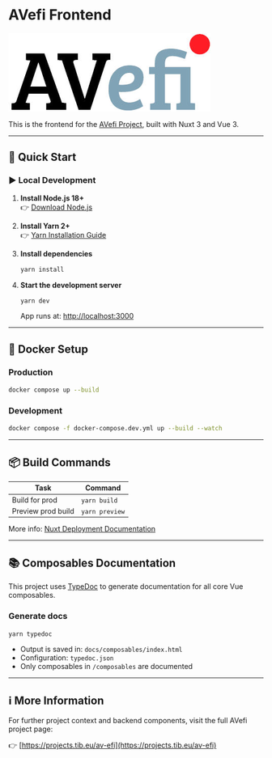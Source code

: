 # AVefi Frontend

![AVefi Logo](/public/img/avefi_logo_lg.jpg)

This is the frontend for the [AVefi Project](https://projects.tib.eu/av-efi), built with Nuxt 3 and Vue 3.

---

## 🚀 Quick Start

### ▶️ Local Development

1. **Install Node.js 18+**  
   👉 [Download Node.js](https://nodejs.org/)

2. **Install Yarn 2+**  
   👉 [Yarn Installation Guide](https://yarnpkg.com/getting-started/install)

3. **Install dependencies**  
   ```bash
   yarn install
   ```

4. **Start the development server**  
   ```bash
   yarn dev
   ```

   App runs at: [http://localhost:3000](http://localhost:3000)

---

## 🐳 Docker Setup

### Production
```bash
docker compose up --build
```

### Development
```bash
docker compose -f docker-compose.dev.yml up --build --watch
```

---

## 📦 Build Commands

| Task               | Command        |
|--------------------|----------------|
| Build for prod     | `yarn build`   |
| Preview prod build | `yarn preview` |

More info: [Nuxt Deployment Documentation](https://nuxt.com/docs/getting-started/deployment)

---

## 📚 Composables Documentation

This project uses [TypeDoc](https://typedoc.org/) to generate documentation for all core Vue composables.

### Generate docs

```bash
yarn typedoc
```

- Output is saved in: `docs/composables/index.html`
- Configuration: `typedoc.json`
- Only composables in `/composables` are documented

---

## ℹ️ More Information

For further project context and backend components, visit the full AVefi project page:

👉 [https://projects.tib.eu/av-efi](https://projects.tib.eu/av-efi)
